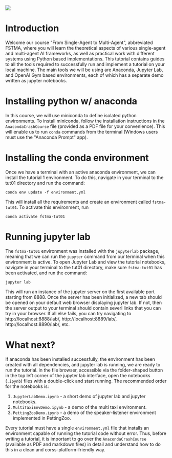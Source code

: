 <img src="https://miro.medium.com/max/1400/1*unxCpz5z_g-vOY1SrmI_KQ.jpeg" align="center"/>

# Introduction
Welcome our course "From Single-Agent to Multi-Agent", abbreviated FSTMA, where you will learn the theoretical aspects of various single-agent and multi-agent AI frameworks, as well as practical work with different systems using Python based implementations. This tutorial contains guides to all the tools required to successfully run and implement a tutorial on your local machine. The main tools we will be using are Anaconda, Jupyter Lab, and OpenAI Gym based environments, each of which has a separate demo written as jupyter notebooks.

# Installing python w/ anaconda
In this course, we will use miniconda to define isolated python environments. To install miniconda, follow the installation instructions in the `AnacondaCrashCourse` file (provided as a PDF file for your convenience). This will enable us to run `conda` commands from the terminal (Windows users must use the "Anaconda Prompt" app).

# Installing the conda environment
Once we have a terminal with an active anaconda environment, we can install the tutorial 1 environment. To do this, navigate in your terminal to the tut01 directory and run the command:
```
conda env update -f environment.yml
```
This will install all the requirements and create an environment called `fstma-tut01`. To activate this environment, run
```
conda activate fstma-tut01
```

# Running jupyter lab
The `fstma-tut01` environment was installed with the `jupyterlab` package, meaning that we can run the `jupyter` command from our terminal when this environment is active. To open Jupyter Lab and view the tutorial notebooks, navigate in your terminal to the tut01 directory, make sure `fstma-tut01` has been activated, and run the command:
```
jupyter lab
```
This will run an instance of the jupyter server on the first available port starting from 8888. Once the server has been initialized, a new tab should be opened on your default web browser displaying jupyter lab. If not, then the server output to your terminal should contain severl links that you can try in your browser. If all else fails, you can try navigating to http://localhost:8888/lab/, http://localhost:8889/lab/, http://localhost:8890/lab/, etc.

# What next?
If anaconda has been installed successfully, the environment has been created with all dependencies, and jupyter lab is running, we are ready to run the tutorial. in the file browser, accessible via the folder-shaped button in the top left corner of the jupyter lab interface, open the notebooks (`.ipynb`) files with a double-click and start running. The recommended order for the notebooks is:
1. `JupyterLabDemo.ipynb` - a short demo of jupyter lab and jupyter notebooks.
2. `MultiTaxiEnvDemo.ipynb` - a demo of the multi taxi environment.
3. `PettingZooDemo.ipynb` - a demo of the speaker-listener environment implemented in PettingZoo.

Every tutorial must have a single `environment.yml` file that installs an environment capable of running the tutorial code without error. Thus, before writing a tutorial, it is important to go over the `AnacondaCrashCourse` (available as PDF and markdown files) in detail and understand how to do this in a clean and corss-platform-friendly way.
